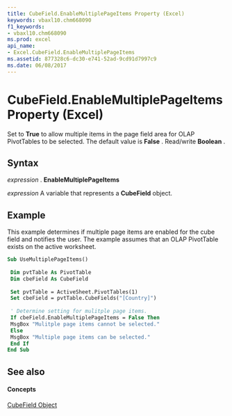 ```yaml
---
title: CubeField.EnableMultiplePageItems Property (Excel)
keywords: vbaxl10.chm668090
f1_keywords:
- vbaxl10.chm668090
ms.prod: excel
api_name:
- Excel.CubeField.EnableMultiplePageItems
ms.assetid: 877328c6-dc30-e741-52ad-9cd91d7997c9
ms.date: 06/08/2017
---
```



# CubeField.EnableMultiplePageItems Property (Excel)

Set to  **True** to allow multiple items in the page field area for OLAP PivotTables to be selected. The default value is **False** . Read/write **Boolean** .


## Syntax

 _expression_ . **EnableMultiplePageItems**

 _expression_ A variable that represents a **CubeField** object.


## Example

This example determines if multiple page items are enabled for the cube field and notifies the user. The example assumes that an OLAP PivotTable exists on the active worksheet.


```vb
Sub UseMultiplePageItems() 
 
 Dim pvtTable As PivotTable 
 Dim cbeField As CubeField 
 
 Set pvtTable = ActiveSheet.PivotTables(1) 
 Set cbeField = pvtTable.CubeFields("[Country]") 
 
 ' Determine setting for mulitple page items. 
 If cbeField.EnableMultiplePageItems = False Then 
 MsgBox "Mulitple page items cannot be selected." 
 Else 
 MsgBox "Multiple page items can be selected." 
 End If 
End Sub
```


## See also


#### Concepts


[CubeField Object](cubefield-object-excel.md)

